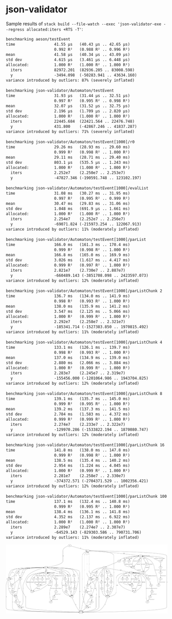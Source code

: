 # json-validator

Sample results of `stack build --file-watch --exec 'json-validator-exe --regress allocated:iters +RTS -T'`:

    benchmarking aeson/testEvent
    time                 41.55 μs   (40.43 μs .. 42.65 μs)
                         0.992 R²   (0.988 R² .. 0.996 R²)
    mean                 41.58 μs   (40.34 μs .. 43.09 μs)
    std dev              4.615 μs   (3.461 μs .. 6.448 μs)
    allocated:           1.000 R²   (1.000 R² .. 1.000 R²)
      iters              82972.201  (82936.205 .. 83008.598)
      y                  -3494.098  (-50283.941 .. 43634.160)
    variance introduced by outliers: 87% (severely inflated)

    benchmarking json-validator/Automaton/testEvent
    time                 31.93 μs   (31.44 μs .. 32.51 μs)
                         0.997 R²   (0.995 R² .. 0.998 R²)
    mean                 32.07 μs   (31.52 μs .. 32.75 μs)
    std dev              2.196 μs   (1.709 μs .. 2.820 μs)
    allocated:           1.000 R²   (1.000 R² .. 1.000 R²)
      iters              22445.684  (22421.564 .. 22476.748)
      y                  431.800    (-42867.246 .. 41837.287)
    variance introduced by outliers: 71% (severely inflated)

    benchmarking json-validator/Automaton/testEvent[1000]/r0
    time                 29.26 ms   (28.93 ms .. 29.60 ms)
                         0.999 R²   (0.998 R² .. 1.000 R²)
    mean                 29.11 ms   (28.71 ms .. 29.40 ms)
    std dev              803.1 μs   (535.5 μs .. 1.243 ms)
    allocated:           1.000 R²   (1.000 R² .. 1.000 R²)
      iters              2.252e7    (2.250e7 .. 2.253e7)
      y                  -47827.346 (-190591.748 .. 123102.197)

    benchmarking json-validator/Automaton/testEvent[1000]/evalList
    time                 31.08 ms   (30.27 ms .. 31.95 ms)
                         0.997 R²   (0.995 R² .. 0.999 R²)
    mean                 30.47 ms   (29.83 ms .. 31.06 ms)
    std dev              1.048 ms   (691.9 μs .. 1.661 ms)
    allocated:           1.000 R²   (1.000 R² .. 1.000 R²)
      iters              2.254e7    (2.252e7 .. 2.256e7)
      y                  -69071.824 (-215973.254 .. 122067.913)
    variance introduced by outliers: 11% (moderately inflated)

    benchmarking json-validator/Automaton/testEvent[1000]/parList
    time                 166.0 ms   (161.3 ms .. 170.4 ms)
                         0.999 R²   (0.998 R² .. 1.000 R²)
    mean                 166.8 ms   (165.0 ms .. 169.9 ms)
    std dev              3.026 ms   (1.617 ms .. 4.417 ms)
    allocated:           0.999 R²   (0.997 R² .. 1.000 R²)
      iters              2.821e7    (2.730e7 .. 2.887e7)
      y                  -660489.143 (-3851708.098 .. 2423597.073)
    variance introduced by outliers: 12% (moderately inflated)

    benchmarking json-validator/Automaton/testEvent[1000]/parListChunk 2
    time                 136.7 ms   (134.0 ms .. 141.9 ms)
                         0.998 R²   (0.993 R² .. 1.000 R²)
    mean                 138.0 ms   (135.9 ms .. 141.2 ms)
    std dev              3.547 ms   (2.125 ms .. 5.066 ms)
    allocated:           1.000 R²   (0.999 R² .. 1.000 R²)
      iters              2.292e7    (2.258e7 .. 2.321e7)
      y                  -185341.714 (-1527383.850 .. 1970815.492)
    variance introduced by outliers: 11% (moderately inflated)

    benchmarking json-validator/Automaton/testEvent[1000]/parListChunk 4
    time                 133.1 ms   (126.1 ms .. 139.7 ms)
                         0.998 R²   (0.993 R² .. 1.000 R²)
    mean                 137.0 ms   (134.9 ms .. 139.0 ms)
    std dev              2.880 ms   (2.066 ms .. 3.884 ms)
    allocated:           1.000 R²   (0.999 R² .. 1.000 R²)
      iters              2.283e7    (2.245e7 .. 2.319e7)
      y                  -155456.000 (-1201064.986 .. 1943704.825)
    variance introduced by outliers: 12% (moderately inflated)

    benchmarking json-validator/Automaton/testEvent[1000]/parListChunk 8
    time                 139.1 ms   (135.7 ms .. 145.0 ms)
                         0.999 R²   (0.995 R² .. 1.000 R²)
    mean                 139.2 ms   (137.3 ms .. 141.5 ms)
    std dev              2.784 ms   (1.583 ms .. 4.372 ms)
    allocated:           0.999 R²   (0.999 R² .. 1.000 R²)
      iters              2.274e7    (2.233e7 .. 2.322e7)
      y                  -129970.286 (-1533822.194 .. 1870080.747)
    variance introduced by outliers: 12% (moderately inflated)

    benchmarking json-validator/Automaton/testEvent[1000]/parListChunk 16
    time                 141.8 ms   (138.0 ms .. 147.8 ms)
                         0.999 R²   (0.998 R² .. 1.000 R²)
    mean                 138.5 ms   (135.4 ms .. 140.2 ms)
    std dev              2.954 ms   (1.224 ms .. 4.045 ms)
    allocated:           1.000 R²   (0.999 R² .. 1.000 R²)
      iters              2.281e7    (2.258e7 .. 2.330e7)
      y                  -374372.571 (-2704371.529 .. 1002356.421)
    variance introduced by outliers: 12% (moderately inflated)

    benchmarking json-validator/Automaton/testEvent[1000]/parListChunk 100
    time                 137.1 ms   (132.4 ms .. 140.8 ms)
                         0.999 R²   (0.995 R² .. 1.000 R²)
    mean                 138.4 ms   (136.1 ms .. 141.8 ms)
    std dev              4.352 ms   (2.137 ms .. 6.922 ms)
    allocated:           1.000 R²   (1.000 R² .. 1.000 R²)
      iters              2.289e7    (2.274e7 .. 2.307e7)
      y                  -64529.143 (-829303.586 .. 790731.706)
    variance introduced by outliers: 11% (moderately inflated)

![Transitions Diagram](transitions.png)
